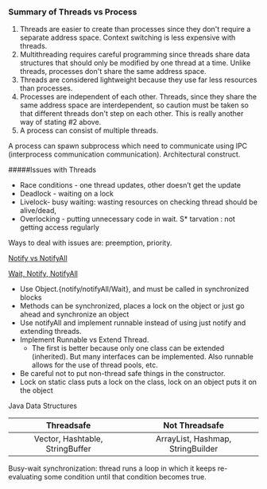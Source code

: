 ### Summary of Threads vs Process
1. Threads are easier to create than processes since they don't require a separate address space. Context switching is less expensive with threads.
2. Multithreading requires careful programming since threads share data structures that should only be modified by one thread at a time.  Unlike threads, processes don't share the same address space.
3.  Threads are considered lightweight because they use far less resources than processes.
4.  Processes are independent of each other.  Threads, since they share the same address space are interdependent, so caution must be taken so that different threads don't step on each other.  This is really another way of stating #2 above.
5.  A process can consist of multiple threads.

A process can spawn subprocess which need to communicate using IPC (interprocess communication communication). Architectural construct.

#####Issues with Threads
* Race conditions - one thread updates, other doesn’t get the update
* Deadlock - waiting on a lock
* Livelock- busy waiting: wasting resources on checking thread should be alive/dead,
* Overlocking - putting unnecessary code in wait. 
S* tarvation : not getting access regularly

Ways to deal with issues are: preemption, priority.

[Notify vs NotifyAll](http://stackoverflow.com/questions/37026/java-notify-vs-notifyall-all-over-again)

[Wait, Notify, NotifyAll](http://javarevisited.blogspot.com/2011/05/wait-notify-and-notifyall-in-java.html)

* Use  Object.{notify/notifyAll/Wait}, and must be called in synchronized blocks
* Methods can be synchronized, places a lock on the object or just go ahead and synchronize an object
* Use notifyAll and implement runnable instead of using just notify and extending threads.
* Implement Runnable vs Extend Thread.
    * The first is better because only one class can be extended (inherited). But many interfaces can be implemented.  Also runnable allows for the use of thread pools, etc.
* Be careful not to put non-thread safe things in the constructor.
* Lock on static class puts a lock on the class, lock on an object puts it on the object

Java Data Structures

| Threadsafe | Not Threadsafe |
|:-:|:-:|
| Vector, Hashtable, StringBuffer | ArrayList, Hashmap, StringBuilder

Busy-wait synchronization: thread runs a loop in which it keeps re-evaluating some condition until that condition becomes true.


